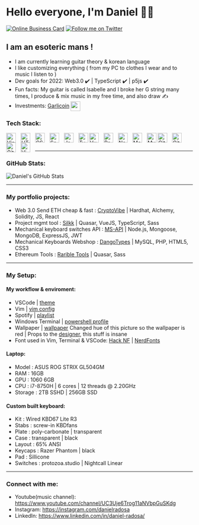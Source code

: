# Hello everyone, I'm Daniel :face_in_clouds:

[![Online Business Card](https://img.shields.io/website?label=dnlrds.xyz&style=for-the-badge&url=https%3A%2F%2Fcodestackr.com)](https://dnlrds.xyz)
[![Follow me on Twitter](https://img.shields.io/twitter/follow/__danielthe?color=1DA1F2&logo=twitter&style=for-the-badge)](https://twitter.com/intent/follow?original_referer=https%3A%2F%2Fgithub.com%2F__danielthe&screen_name=__danielthe)

## I am an esoteric mans !

- I am currently learning guitar theory & korean language
- I like customizing everything ( from my PC to clothes I wear and to music I listen to ) 
- Dev goals for 2022: Web3.0 :heavy_check_mark: | TypeScript ✔️ | p5js ✔️
- Fun facts: My guitar is called Isabelle and I broke her G string many times, I produce & mix music in my free time, and also draw :writing_hand:
- Investments: [Garlicoin](https://garlicoin.io) <img align="center" width="26px" src="https://media1.giphy.com/media/AVqBEuhKgit6vBa0kD/giphy.gif?cid=790b7611890af8c14e39c4c79aea9983d9dc09495a136d3a&rid=giphy.gif&ct=g" />

### Tech Stack:

<img align="left" alt="Visual Studio Code" width="26px" src="https://cdn.jsdelivr.net/gh/devicons/devicon/icons/vscode/vscode-original.svg" style="padding-right:10px;" />
<img align="left" alt="HTML5" width="26px" src="https://cdn.jsdelivr.net/gh/devicons/devicon/icons/html5/html5-original.svg" style="padding-right:10px;" />
<img align="left" alt="CSS3" width="26px" src="https://cdn.jsdelivr.net/gh/devicons/devicon/icons/css3/css3-original.svg" style="padding-right:10px;" />
<img align="left" alt="Sass" width="26px" src="https://cdn.jsdelivr.net/gh/devicons/devicon/icons/sass/sass-original.svg" style="padding-right:10px;" />
<img align="left" alt="JavaScript" width="26px" src="https://cdn.jsdelivr.net/gh/devicons/devicon/icons/javascript/javascript-original.svg" style="padding-right:10px;" />
<img align="left" alt="TypeScript" width="26px" src="https://cdn.jsdelivr.net/gh/devicons/devicon/icons/typescript/typescript-original.svg"  />
<img align="left" alt="VueJS" width="26px" src="https://cdn.jsdelivr.net/gh/devicons/devicon/icons/vuejs/vuejs-original.svg" style="padding-right:10px;" />
<img align="left" alt="React" width="26px" src="https://cdn.jsdelivr.net/gh/devicons/devicon/icons/react/react-original.svg" style="padding-right:10px;" />
<img align="left" alt="Node.js" width="26px" src="https://cdn.jsdelivr.net/gh/devicons/devicon/icons/nodejs/nodejs-original.svg" style="padding-right:10px;" />
<img align="left" alt="MongoDB" width="26px" src="https://cdn.jsdelivr.net/gh/devicons/devicon/icons/mongodb/mongodb-original.svg" style="padding-right:10px;" />
<img align="left" alt="MySQL" width="26px" src="https://cdn.jsdelivr.net/gh/devicons/devicon/icons/mysql/mysql-original.svg"  />
<img align="left" alt="Git" width="26px" src="https://cdn.jsdelivr.net/gh/devicons/devicon/icons/git/git-original.svg" style="padding-right:10px;" />
<img align="left" alt="GitHub" width="26px" src="https://user-images.githubusercontent.com/3369400/139447912-e0f43f33-6d9f-45f8-be46-2df5bbc91289.png" style="padding-right:10px;" />
<img align="left" alt="Git" width="26px" src="https://cdn.jsdelivr.net/gh/devicons/devicon/icons/php/php-original.svg" style="padding-right:10px;" />
<img align="left" alt="Vim" width="26px" src="https://cdn.jsdelivr.net/gh/devicons/devicon/icons/vim/vim-original.svg" style="padding-right:10px;" />
<br />
<br />

---

### GitHub Stats:

<img align="center" alt="Daniel's GitHub Stats" src="https://github-readme-stats.vercel.app/api?username=danielradosa&show_icons=true&hide_border=false&title_color=#9dbde7&icon_color=#dddddd&bg_color=bbbbbb&text_color=#9dbde7&border_color=0c1a25" />

---

### My portfolio projects:

- Web 3.0 Send ETH cheap & fast : [CryptoVibe](https://dnlrds.xyz/cryptovibe/) | Hardhat, Alchemy, Solidity, JS, React
- Project mgmt tool : [Silkk](https://silkk.netlify.app/#/) | Quasar, VueJS, TypeScript, Sass 
- Mechanical keyboard switches API : [MS-API](https://dnlrds.xyz/ms-api/#/) | Node.js, Mongoose, MongoDB, ExpressJS, JWT
- Mechanical Keyboards Webshop : [DangoTypes](https://dnlrds.xyz/dangotypes) | MySQL, PHP, HTML5, CSS3
- Ethereum Tools : [Rarible Tools](https://tools.gravityenterprises.co.za/#/) | Quasar, Sass

---

### My Setup:

#### My workflow & enviroment:
- VSCode | [theme](https://marketplace.visualstudio.com/items?itemName=chireia.darker-plus-material-red)
- Vim | [vim config](https://github.com/danielradosa/config/blob/main/.vimrc)
- Spotify | [playlist](https://open.spotify.com/playlist/04WwTOBxmWHXv4vt8EG0Ht?si=94fab86fdba8439a)
- Windows Terminal | [powershell profile](https://github.com/danielradosa/config/blob/main/powershell_profile.ps1)
- Wallpaper | [wallpaper](https://wallhaven.cc/w/dp2mol) Changed hue of this picture so the wallpaper is red | Props to the [designer](https://surrealutopia.com/), this stuff is insane
- Font used in Vim, Terminal & VSCode: [Hack NF](https://github.com/source-foundry/Hack-windows-installer/releases/tag/v1.6.0) | [NerdFonts](https://www.nerdfonts.com/)

#### Laptop:
- Model : ASUS ROG STRIX GL504GM
- RAM : 16GB
- GPU : 1060 6GB
- CPU : i7-8750H | 6 cores | 12 threads @ 2.20GHz
- Storage : 2TB SSHD | 256GB SSD

#### Custom built keyboard:
- Kit : Wired KBD67 Lite R3
- Stabs : screw-in KBDfans
- Plate : poly-carbonate | transparent
- Case : transparent | black
- Layout : 65% ANSI
- Keycaps : Razer Phantom | black
- Pad : Sillicone
- Switches : protozoa.studio | Nightcall Linear

---

### Connect with me:
- Youtube(music channel): https://www.youtube.com/channel/UC3Uje6Trog11aNVbpGuSKdg
- Instagram: https://instagram.com/danielradosa
- LinkedIn: https://www.linkedin.com/in/daniel-radosa/

